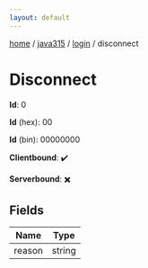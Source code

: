 ```yaml
---
layout: default
---
```


[home](/)  /  [java315](/protocol/java315)  /  [login](/protocol/java315/login)  /  disconnect

# Disconnect

**Id**: 0

**Id** (hex): 00

**Id** (bin): 00000000

**Clientbound**: ✔️

**Serverbound**: ✖️

## Fields

Name | Type
---|---
reason | string

